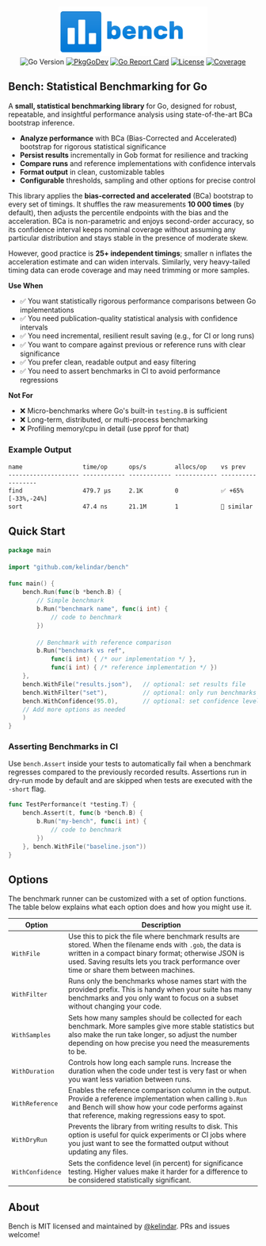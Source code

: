 <p align="center">
<img width="300" height="100" src=".github/logo.png" border="0" alt="kelindar/bench">
<br>
<img src="https://img.shields.io/github/go-mod/go-version/kelindar/bench" alt="Go Version">
<a href="https://pkg.go.dev/github.com/kelindar/bench"><img src="https://pkg.go.dev/badge/github.com/kelindar/bench" alt="PkgGoDev"></a>
<a href="https://goreportcard.com/report/github.com/kelindar/bench"><img src="https://goreportcard.com/badge/github.com/kelindar/bench" alt="Go Report Card"></a>
<a href="https://opensource.org/licenses/MIT"><img src="https://img.shields.io/badge/License-MIT-blue.svg" alt="License"></a>
<a href="https://coveralls.io/github/kelindar/bench"><img src="https://coveralls.io/repos/github/kelindar/bench/badge.svg" alt="Coverage"></a>
</p>

## Bench: Statistical Benchmarking for Go

A **small, statistical benchmarking library** for Go, designed for robust, repeatable, and insightful performance analysis using state-of-the-art BCa bootstrap inference. 

- **Analyze performance** with BCa (Bias-Corrected and Accelerated) bootstrap for rigorous statistical significance
- **Persist results** incrementally in Gob format for resilience and tracking
- **Compare runs** and reference implementations with confidence intervals
- **Format output** in clean, customizable tables
- **Configurable** thresholds, sampling and other options for precise control

This library applies the **bias-corrected and accelerated** (BCa) bootstrap to every set of timings. It shuffles the raw measurements **10 000 times** (by default), then adjusts the percentile endpoints with the bias and the acceleration. BCa is non-parametric and enjoys second-order accuracy, so its confidence interval keeps nominal coverage without assuming any particular distribution and stays stable in the presence of moderate skew. 

However, good practice is **25+ independent timings**; smaller n inflates the acceleration estimate and can widen intervals. Similarly, very heavy-tailed timing data can erode coverage and may need trimming or more samples.


**Use When**

* ✅ You want statistically rigorous performance comparisons between Go implementations
* ✅ You need publication-quality statistical analysis with confidence intervals
* ✅ You need incremental, resilient result saving (e.g., for CI or long runs)
* ✅ You want to compare against previous or reference runs with clear significance
* ✅ You prefer clean, readable output and easy filtering
* ✅ You need to assert benchmarks in CI to avoid performance regressions

**Not For**

* ❌ Micro-benchmarks where Go's built-in `testing.B` is sufficient
* ❌ Long-term, distributed, or multi-process benchmarking
* ❌ Profiling memory/cpu in detail (use pprof for that)

### Example Output

```
name                 time/op      ops/s        allocs/op    vs prev             
-------------------- ------------ ------------ ------------ ------------------ 
find                 479.7 µs     2.1K         0            ✅ +65% [-33%,-24%]
sort                 47.4 ns      21.1M        1            🟰 similar
```

## Quick Start

```go
package main

import "github.com/kelindar/bench"

func main() {
    bench.Run(func(b *bench.B) {
        // Simple benchmark
        b.Run("benchmark name", func(i int) {
            // code to benchmark
        })

        // Benchmark with reference comparison
        b.Run("benchmark vs ref",
            func(i int) { /* our implementation */ },
            func(i int) { /* reference implementation */ })
    },
    bench.WithFile("results.json"),   // optional: set results file
    bench.WithFilter("set"),          // optional: only run benchmarks starting with "set"
    bench.WithConfidence(95.0),       // optional: set confidence level (default 99.9%)
    // Add more options as needed
    )
}
```

### Asserting Benchmarks in CI

Use `bench.Assert` inside your tests to automatically fail when a benchmark regresses compared to the previously recorded results. Assertions run in dry-run mode by default and are skipped when tests are executed with the `-short` flag.

```go
func TestPerformance(t *testing.T) {
    bench.Assert(t, func(b *bench.B) {
        b.Run("my-bench", func(i int) {
            // code to benchmark
        })
    }, bench.WithFile("baseline.json"))
}
```

## Options

The benchmark runner can be customized with a set of option functions. The table below explains what each option does and how you might use it.

| Option | Description |
|--------|-------------|
| `WithFile` | Use this to pick the file where benchmark results are stored. When the filename ends with `.gob`, the data is written in a compact binary format; otherwise JSON is used. Saving results lets you track performance over time or share them between machines. |
| `WithFilter` | Runs only the benchmarks whose names start with the provided prefix. This is handy when your suite has many benchmarks and you only want to focus on a subset without changing your code. |
| `WithSamples` | Sets how many samples should be collected for each benchmark. More samples give more stable statistics but also make the run take longer, so adjust the number depending on how precise you need the measurements to be. |
| `WithDuration` | Controls how long each sample runs. Increase the duration when the code under test is very fast or when you want less variation between runs. |
| `WithReference` | Enables the reference comparison column in the output. Provide a reference implementation when calling `b.Run` and Bench will show how your code performs against that reference, making regressions easy to spot. |
| `WithDryRun` | Prevents the library from writing results to disk. This option is useful for quick experiments or CI jobs where you just want to see the formatted output without updating any files. |
| `WithConfidence` | Sets the confidence level (in percent) for significance testing. Higher values make it harder for a difference to be considered statistically significant. |

## About

Bench is MIT licensed and maintained by [@kelindar](https://github.com/kelindar). PRs and issues welcome! 
